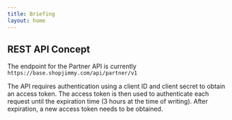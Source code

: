 ```yaml
---
title: Briefing
layout: home
---
```


## REST API Concept
The endpoint for the Partner API is currently `https://base.shopjimmy.com/api/partner/v1`

The API requires authentication using a client ID and client secret to obtain an access token. The access token is then used to authenticate each request until the expiration time (3 hours at the time of writing). After expiration, a new access token needs to be obtained.

[Just the Docs]: https://just-the-docs.github.io/just-the-docs/
